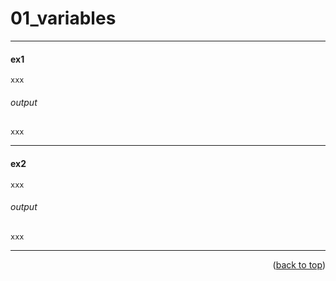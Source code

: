 <a name="topage"></a>

# 01_variables

----


#### ex1

```
xxx
```

###### output
```
xxx
```

----

#### ex2

```
xxx
```

###### output
```
xxx
```


----

<p align="right">(<a href="#topage">back to top</a>)</p>
<br/>
